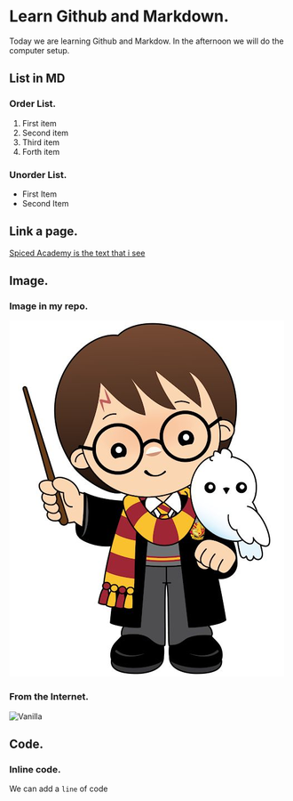 # Learn Github and Markdown.
Today we are learning Github and Markdow. In the afternoon we will do the computer setup.

## List in MD

### Order List.

1. First item
2. Second item
3. Third item
4. Forth item


### Unorder List.

- First Item
- Second Item


## Link a page.
[Spiced Academy is the text that i see](https://www.spiced-academy.com/en)


## Image.
### Image in my repo.
![Harry Potter Image](./harry-potter-1.jpeg)

### From the Internet.
![Vanilla](https://i5.walmartimages.com/asr/a4e20d16-85bf-4908-8e78-641302f2f58c_1.68a0c72c6e08be43ec69f596b4385aec.jpeg?odnHeight=768&odnWidth=768&odnBg=FFFFFF)


## Code.

### Inline code.

We can add a `line` of code
